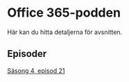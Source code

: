 # Office 365-podden

Här kan du hitta detaljerna för avsnitten.

## Episoder

[Säsong 4, episod 21](/podd/S04E21.md)
